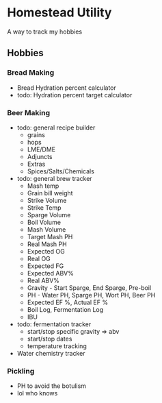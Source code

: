 # Homestead Utility
A way to track my hobbies

## Hobbies
### Bread Making
* Bread Hydration percent calculator
* todo: Hydration percent target calculator

### Beer Making
* todo: general recipe builder
    * grains
    * hops
    * LME/DME
    * Adjuncts
    * Extras
    * Spices/Salts/Chemicals
* todo: general brew tracker
    * Mash temp
    * Grain bill weight
    * Strike Volume
    * Strike Temp
    * Sparge Volume
    * Boil Volume
    * Mash Volume
    * Target Mash PH
    * Real Mash PH
    * Expected OG
    * Real OG
    * Expected FG
    * Expected ABV%
    * Real ABV%
    * Gravity - Start Sparge, End Sparge, Pre-boil
    * PH - Water PH, Sparge PH, Wort PH, Beer PH
    * Expected EF %, Actual EF %
    * Boil Log, Fermentation Log
    * IBU
* todo: fermentation tracker
    * start/stop specific gravity => abv
    * start/stop dates
    * temperature tracking
* Water chemistry tracker

### Pickling
* PH to avoid the botulism
* lol who knows